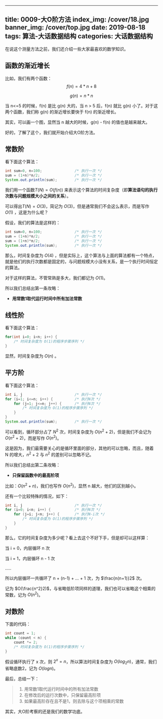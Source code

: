 
---
title: 0009-大O阶方法
index_img: /cover/18.jpg
banner_img: /cover/top.jpg
date: 2019-08-18
tags: 算法-大话数据结构
categories: 大话数据结构
---

在说这个测量方法之前，我们还介绍一些大家最喜欢的数学知识。



## 函数的渐近增长

比如，我们有两个函数：
$$
f(n) = 4*n + 8
$$

$$
g(n) = n*n
$$

当 n<=5 的时候，f(n) 是比 g(n) 大的，当 n > 5 后，f(n) 就比 g(n) 小了。对于这两个函数，我们称 g(n) 的渐近增长要快于 f(n) 的渐近增长。

其实，可以画一个图，显然当 n 越大的时候，g(n)  - f(n) 的值也是越来越大。



好的，了解了这个，我们就开始介绍大O阶方法。



## 常数阶

看下面这个算法：

```java
int sum=0, n=100;				/* 执行一次 */
sum = (1+n)*n/2;				/* 执行一次 */
System.out.println(sum);		/* 执行一次 */
```

我们用一个函数$T(N) =  O(f(n))$ 来表示这个算法的时间复杂度（即**算法语句的执行次数与问题规模大小之间的关系**）。

可以得出$T(N) = O(3)$，简记为 $O(3)$，但是通常我们不会这么表示，而是写作 $O(1)$ ，这是为什么呢？

假设，我们的算法是这样的：

```java
int sum=0, n=100;				/* 执行一次 */
sum = (1+n)*n/2;				/* 执行一次 */
sum = (1+n)*n/2;				/* 执行一次 */
System.out.println(sum);		/* 执行一次 */
```

那么，时间复杂度为 $O(4)$ ，但是实际上，这个算法与上面的算法都有一个特点，就是他们的执行次数都是固定的，与问题规模大小没有关系，是一个执行时间恒定的算法。

对于这样的算法，不管常熟是多大，我们都记为 $O(1)$。



所以我们总结出第一条攻略：

- **用常数1取代运行时间中所有加法常数**



## 线性阶

看下面这个算法：

```java
for(int i=0; i<n; i++) {
    /* 时间复杂度为 O(1)的程序步骤序列 */
}
```

显然，时间复杂度为 $O(n)$ 。



## 平方阶

看下面这个算法：

```java
int i, j						/* 执行一次 */
for (i=1; i<=n; i++) {			/* 执行N次 */
    for (j=1; j<=n; j++) {		/* 执行N次 */
        /* 时间复杂度为 O(1)的程序步骤序列 */
    }
}
System.out.println(sum);		/* 执行一次 */
```

可以看到，循环部分占了 $N^2$  次，时间复杂度为 $O(n^2+2)$，但是我们不会记为  $O(n^2+2)$，而是写作  $O(n^2)$。

这是因为，我们最需要关心的是循环里面的部分，其他的可以忽略，而且，随着 N 的增大，$n^2+2$ 与 $n^2$ 的差别可以忽略不记。

所以我们总结出第二条攻略：

- **只保留函数中的最高阶项**

比如：$O(n^2 +n)$，我们也写作 $O(n^2)$，显然 n 越大，他们的区别越小。



还有一个比较特殊的情况，如下：

```java
int i, j						/* 执行一次 */
for (i=0; i<n; i++) {			/* 执行N次 */
    for (j=i; j<n; j++) {		/* 执行N-i次 */
        /* 时间复杂度为 O(1)的程序步骤序列 */
    }
}
```

那么，它的时间复杂度为多少呢？看上去这个不好下手，但是却可以这样算：

当 i = 0，内层循环 n 次

当 i = 1，内层循环 n - 1 次

.....

所以内层循环一共循环了 n + (n-1) + ... + 1 次，为 $\frac{n(n+1)}2$ 次。

记为 $O(\frac{n^2}2)$，与省略低阶项同样的道理，我们也可以省略这个相乘的常数，记为 $O(n^2)$。



## 对数阶

下面的代码：

```java
int count = 1;
while (count < n) {
    count *= 2;
    /* 时间复杂度为 O(1)的程序步骤序列 */
}
```

假设循环执行了 x 次，则 $2^x = n$，所以算法时间复杂度为 $O(log_2n)$，通常，我们省略底数2，记为  $O(logn)$。



最后，总结一下：

> 1. 用常数1取代运行时间中的所有加法常数
> 2. 在修改后的运行次数中，只保留最高阶项
> 3. 如果最高阶存在且不是1，则去除与这个项相乘的常数

其实，大O阶考察的还是我们的数学功底。



